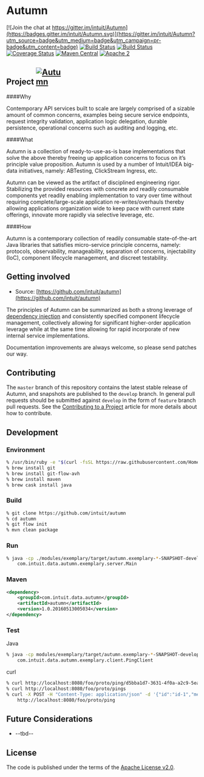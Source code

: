 # Autumn

[![Join the chat at https://gitter.im/intuit/Autumn](https://badges.gitter.im/intuit/Autumn.svg)](https://gitter.im/intuit/Autumn?utm_source=badge&utm_medium=badge&utm_campaign=pr-badge&utm_content=badge)
[![Build Status](https://api.travis-ci.org/intuit/Autumn.svg?branch=master)](https://travis-ci.org/intuit/Autumn)
[![Build Status](https://api.travis-ci.org/intuit/Autumn.svg?branch=develop)](https://travis-ci.org/intuit/Autumn)
[![Coverage Status](https://coveralls.io/repos/github/intuit/Autumn/badge.svg?branch=develop)](https://coveralls.io/github/intuit/Autumn?branch=develop)
[![Maven Central](https://maven-badges.herokuapp.com/maven-central/com.intuit.data.autumn/autumn/badge.svg)](https://maven-badges.herokuapp.com/maven-central/com.intuit.data.autumn/autumn)
[![Apache 2](http://img.shields.io/badge/license-Apache%202-green.svg)](http://www.apache.org/licenses/LICENSE-2.0)

## Project <a href="https://github.com/intuit/Autumn/blob/develop/misc/autumn_sm.png" target="_blank"><img src="https://github.com/intuit/Autumn/blob/develop/misc/autumn_sm.png" alt="Autumn" style="max-width:15%;"></a>

####Why

  Contemporary API services built to scale are largely comprised of a sizable amount of common concerns, examples being secure service endpoints, request integrity validation, application logic delegation, durable persistence, operational concerns such as auditing and logging, etc.

####What

  Autumn is a collection of ready-to-use-as-is base implementations that solve the above thereby freeing up application concerns to focus on it’s principle value proposition. Autumn is used by a number of Intuit/IDEA big-data initiatives, namely: ABTesting, ClickStream Ingress, etc.

  Autumn can be viewed as the artifact of disciplined engineering rigor. Stabilizing the provided resources with concrete and readily consumable components yet readily enabling implementation to vary over time without requiring complete/large-scale application re-writes/overhauls thereby allowing applications organization wide to keep pace with current state offerings, innovate more rapidly via selective leverage, etc.

####How

  Autumn is a contemporary collection of readily consumable state-of-the-art Java libraries that satisfies micro-service principle concerns, namely: protocols, observability, manageability, separation of concerns, injectability (IoC), component lifecycle management, and discreet testability.

## Getting involved

* Source: [https://github.com/intuit/autumn](https://github.com/intuit/autumn)

The principles of Autumn can be summarized as both a strong leverage of
[dependency injection](https://en.wikipedia.org/wiki/Dependency_injection) and consistently specified component
lifecycle management, collectively allowing for significant higher-order application leverage while at the same
time allowing for rapid incorporate of new internal service implementations.

Documentation improvements are always welcome, so please send patches our way.

## Contributing

The `master` branch of this repository contains the latest stable release of Autumn, and snapshots are published to
the `develop` branch. In general pull requests should be submitted against `develop` in the form of `feature` branch
pull requests. See the [Contributing to a Project](https://guides.github.com/activities/contributing-to-open-source/)
article for more details about how to contribute.

## Development

### Environment

```bash
% /usr/bin/ruby -e "$(curl -fsSL https://raw.githubusercontent.com/Homebrew/install/master/install)"
% brew install git
% brew install git-flow-avh
% brew install maven
% brew cask install java
```

### Build

```bash
% git clone https://github.com/intuit/autumn
% cd autumn
% git flow init
% mvn clean package
```

### Run

```bash
% java -cp ./modules/exemplary/target/autumn.exemplary-*-SNAPSHOT-development-all.jar \
    com.intuit.data.autumn.exemplary.server.Main
```

### Maven

```xml
<dependency>
    <groupId>com.intuit.data.autumn</groupId>
    <artifactId>autumn</artifactId>
    <version>1.0.20160513005034</version>
</dependency>
```

### Test

Java

```bash
% java -cp modules/exemplary/target/autumn.exemplary-*-SNAPSHOT-development-all.jar \
    com.intuit.data.autumn.exemplary.client.PingClient
```

curl

```bash
% curl http://localhost:8080/foo/proto/ping/d5bba1d7-3631-4f0a-a2c9-5ea53fb3d157
% curl http://localhost:8080/foo/proto/pings
% curl -X POST -H "Content-Type: application/json" -d '{"id":"id-1","message":"message-1"}' \
    http://localhost:8080/foo/proto/ping
```

## Future Considerations

*  --tbd--

## License

The code is published under the terms of the [Apache License v2.0](http://www.apache.org/licenses/LICENSE-2.0).

